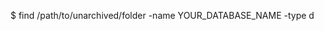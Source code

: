 <!-- post: database-backup_mongodb -->


$ find /path/to/unarchived/folder  -name YOUR_DATABASE_NAME -type d
